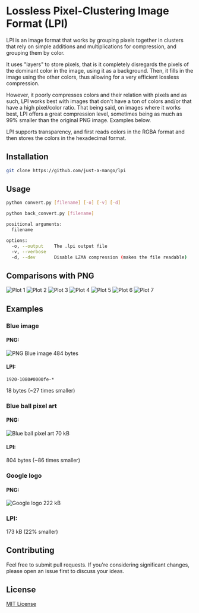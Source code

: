 # Lossless Pixel-Clustering Image Format (LPI)

LPI is an image format that works by grouping pixels together in clusters that rely on simple additions and multiplications for compression, and grouping them by color.

It uses "layers" to store pixels, that is it completely disregards the pixels of the dominant color in the image, using it as a background. Then, it fills in the image using the other colors, thus allowing for a very efficient lossless compression.

However, it poorly compresses colors and their relation with pixels and as such, LPI works best with images that don't have a ton of colors and/or that have a high pixel/color ratio. That being said, on images where it works best, LPI offers a great compression level, sometimes being as much as 99% smaller than the original PNG image. Examples below.

LPI supports transparency, and first reads colors in the RGBA format and then stores the colors in the hexadecimal format.

## Installation

```bash
git clone https://github.com/just-a-mango/lpi
```

## Usage

```sh
python convert.py [filename] [-o] [-v] [-d]

python back_convert.py [filename]

positional arguments:
  filename

options:
  -o, --output    The .lpi output file
  -v, --verbose
  -d, --dev       Disable LZMA compression (makes the file readable)
```

## Comparisons with PNG
![Plot 1](plots/fig1.png)
![Plot 2](plots/fig2.png)
![Plot 3](plots/fig3.png)
![Plot 4](plots/fig4.png)
![Plot 5](plots/fig5.png)
![Plot 6](plots/fig6.png)
![Plot 7](plots/fig7.png)

## Examples
### Blue image
#### PNG:
![PNG Blue image](test-images/blue.png)
484 bytes
#### LPI:
```
1920-1080#0000fe-*
```
18 bytes (~27 times smaller)

### Blue ball pixel art
#### PNG:
![Blue ball pixel art](test-images/blue_ball_pixel_art.png)
70 kB
#### LPI:
804 bytes (~86 times smaller)

### Google logo
#### PNG:
![Google logo](test-images/google_logo.png)
222 kB
### LPI:
173 kB (22% smaller)


## Contributing

Feel free to submit pull requests. If you're considering significant changes, please open an issue first to discuss your ideas.

## License

[MIT License](LICENSE)
